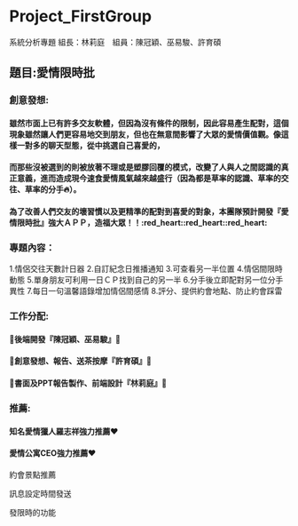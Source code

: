 # Project_FirstGroup
系統分析專題 組長：林莉庭　組員：陳冠穎、巫易駿、許育碩

## 題目:愛情限時批

### 創意發想:
#### 雖然市面上已有許多交友軟體，但因為沒有條件的限制，因此容易產生配對，這個現象雖然讓人們更容易地交到朋友，但也在無意間影響了大眾的愛情價值觀。像這樣一對多的聊天型態，從中挑選自己喜愛的，
#### 而那些沒被選到的則被放著不理或是塑膠回覆的模式，改變了人與人之間認識的真正意義，進而造成現今速食愛情風氣越來越盛行（因為都是草率的認識、草率的交往、草率的分手:fire:）。
#### 為了改善人們交友的壞習慣以及更精準的配對到喜愛的對象，本團隊預計開發『愛情限時批』強大ＡＰＰ，造福大眾！！:red_heart::red_heart::red_heart:

### 專題內容：
1.情侶交往天數計日器
2.自訂紀念日推播通知
3.可查看另一半位置
4.情侶間限時動態
5.單身朋友可利用一日ＣＰ找到自己的另一半
6.分手後立即配對另一位分手異性
7.每日一句溫馨語錄增加情侶間感情
8.評分、提供約會地點、防止約會踩雷


### 工作分配:
#### :vibration_mode:後端開發『陳冠穎、巫易駿』:vibration_mode:
#### :file_folder:創意發想、報告、送茶按摩『許育碩』:file_folder:
#### :crystal_ball:書面及PPT報告製作、前端設計『林莉庭』:crystal_ball:

### 推薦:
#### 知名愛情獵人羅志祥強力推薦:heart:
#### 愛情公寓CEO強力推薦:heart:

約會景點推薦

訊息設定時間發送

發限時的功能

